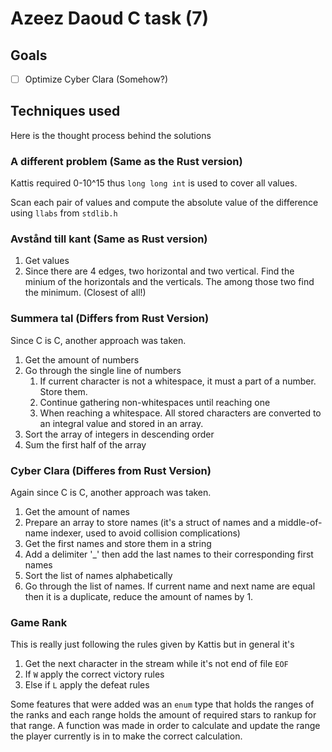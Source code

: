 # Azeez Daoud C task (7)

## Goals
- [ ] Optimize Cyber Clara (Somehow?)

## Techniques used
Here is the thought process behind the solutions

### A different problem (Same as the Rust version)
Kattis required 0-10^15 thus `long long int` is used to cover all values.

Scan each pair of values and compute the absolute value of the difference using `llabs` from `stdlib.h`

### Avstånd till kant (Same as Rust version)
1. Get values
2. Since there are 4 edges, two horizontal and two vertical. Find the minium of the horizontals and the verticals. The among those two find the minimum. (Closest of all!)

### Summera tal (Differs from Rust Version)
Since C is C, another approach was taken.
1. Get the amount of numbers
2. Go through the single line of numbers
    1. If current character is not a whitespace, it must a part of a number. Store them.
    2. Continue gathering non-whitespaces until reaching one
    3. When reaching a whitespace. All stored characters are converted to an integral value and stored in an array.
4. Sort the array of integers in descending order
5. Sum the first half of the array

### Cyber Clara (Differes from Rust Version)
Again since C is C, another approach was taken.
1. Get the amount of names
2. Prepare an array to store names (it's a struct of names and a middle-of-name indexer, used to avoid collision complications)
3. Get the first names and store them in a string
4. Add a delimiter '_' then add the last names to their corresponding first names
5. Sort the list of names alphabetically
6. Go through the list of names. If current name and next name are equal then it is a duplicate, reduce the amount of names by 1.

### Game Rank
This is really just following the rules given by Kattis but in general it's
1. Get the next character in the stream while it's not end of file `EOF`
2. If `W` apply the correct victory rules
3. Else if `L` apply the defeat rules

Some features that were added was an `enum` type that holds the ranges of the ranks and each range holds the amount of required stars to rankup for that range.
A function was made in order to calculate and update the range the player currently is in to make the correct calculation.